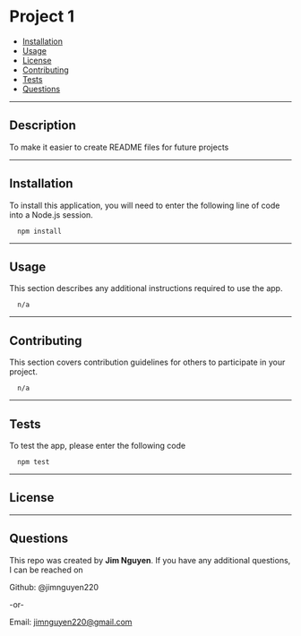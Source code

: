 # Project 1

  * [Installation](#installation)
  * [Usage](#usage)
  * [License](#license)
  * [Contributing](#contributing)
  * [Tests](#tests)
  * [Questions](#questions)
  
  
  ------------------------------------
  
  ## Description
  
  To make it easier to create README files for future projects
  
  
  ------------------------------------
  
  ## Installation
  
  To install this application, you will need to enter the following line of code into a Node.js session.  
      
      npm install
  
  
  ------------------------------------
  
  ## Usage
  
  This section describes any additional instructions required to use the app. 
  
      n/a
  
  
  ------------------------------------
  
  ## Contributing
  
  This section covers contribution guidelines for others to participate in your project.
  
      n/a
  
  
  ------------------------------------
  
  ## Tests
  
  To test the app, please enter the following code
  
      npm test
  
  
  ------------------------------------
  
  ## License
  
  
  
  
  ------------------------------------
  
  ## Questions
  
  This repo was created by **Jim Nguyen**.  If you have any additional questions, I can be reached on
  
  Github: @jimnguyen220
  
  -or-
  
  Email: jimnguyen220@gmail.com
  
  
  

